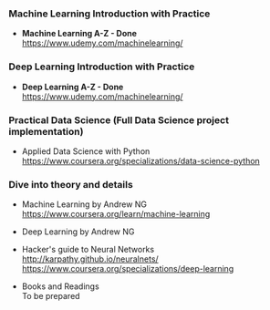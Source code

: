 ### Machine Learning Introduction with Practice
- <b>Machine Learning A-Z - Done</b><br>
https://www.udemy.com/machinelearning/


### Deep Learning Introduction with Practice
- <b>Deep Learning A-Z - Done</b><br>
https://www.udemy.com/machinelearning/


### Practical Data Science (Full Data Science project implementation)
- Applied Data Science with Python<br>
https://www.coursera.org/specializations/data-science-python


### Dive into theory and details
- Machine Learning by Andrew NG<br>
https://www.coursera.org/learn/machine-learning

- Deep Learning by Andrew NG<br>
- Hacker's guide to Neural Networks<br>
http://karpathy.github.io/neuralnets/
https://www.coursera.org/specializations/deep-learning

- Books and Readings<br>
To be prepared
